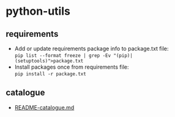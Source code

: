 # python-utils

## requirements
- Add or update requirements package info to package.txt file:  
`pip list --format freeze | grep -Ev "(pip)|(setuptools)">package.txt`  
- Install packages once from requirements file:  
`pip install -r package.txt`

## catalogue
- [README-catalogue.md](/README-catalogue.md)

